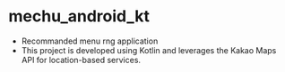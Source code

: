 # mechu_android_kt 
- Recommanded menu rng application
- This project is developed using Kotlin and leverages the Kakao Maps API for location-based services.
